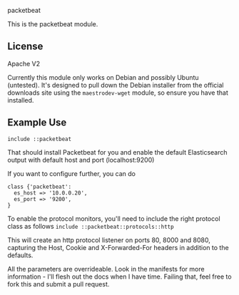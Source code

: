 packetbeat

This is the packetbeat module.

License
-------
Apache V2


Currently this module only works on Debian and possibly Ubuntu (untested).
It's designed to pull down the Debian installer from the official downloads site using the `maestrodev-wget` module, so ensure you have that installed. 

## Example Use ##

```
include ::packetbeat
```

That should install Packetbeat for you and enable the default Elasticsearch output with default host and port (localhost:9200)

If you want to configure further, you can do 
```
class {'packetbeat':
  es_host => '10.0.0.20',
  es_port => '9200',
}
```

To enable the protocol monitors, you'll need to include the right protocol class as follows
```include ::packetbeat::protocols::http```

This will create an http protocol listener on ports 80, 8000 and 8080, capturing the Host, Cookie and X-Forwarded-For headers in addition to the defaults. 

All the parameters are overrideable. Look in the manifests for more information - I'll flesh out the docs when I have time. Failing that, feel free to fork this and submit a pull request. 